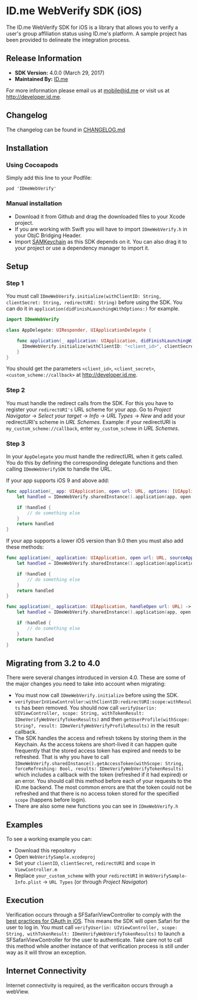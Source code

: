 # ID.me WebVerify SDK (iOS)
The ID.me WebVerify SDK for iOS is a library that allows you to verify a user's group affiliation status using ID.me's platform. A sample project has been provided to delineate the integration process.

## Release Information

- **SDK Version:** 4.0.0 (March 29, 2017)
- **Maintained By:** [ID.me](http://github.com/IDme)

For more information please email us at mobile@id.me or visit us at http://developer.id.me.

## Changelog
The changelog can be found in [CHANGELOG.md](CHANGELOG.md)

## Installation

### Using Cocoapods
Simply add this line to your Podfile:

```
pod 'IDmeWebVerify'
```

### Manual installation

* Download it from Github and drag the downloaded files to your Xcode project.
* If you are working with Swift you will have to import `IDmeWebVerify.h` in your ObjC Bridging Header.
* Import [SAMKeychain](https://github.com/soffes/SAMKeychain) as this SDK depends on it. You can also drag it to your project or use a dependency manager to import it.

## Setup

### Step 1
You must call `IDmeWebVerify.initialize(withClientID: String, clientSecret: String, redirectURI: String)` before using the SDK. You can do it in `application(didFinishLaunchingWithOptions:)` for example.

```swift
import IDmeWebVerify

class AppDelegate: UIResponder, UIApplicationDelegate {

    func application(_ application: UIApplication, didFinishLaunchingWithOptions launchOptions: [UIApplicationLaunchOptionsKey: Any]?) -> Bool {
      IDmeWebVerify.initialize(withClientID: "<client_id>", clientSecret: "<client_secret>", redirectURI: "<custom_scheme://callback>")
    }
}
```

You should get the parameters `<client_id>`, `<client_secret>`, `<custom_scheme://callback>` at http://developer.id.me.

### Step 2
You must handle the redirect calls from the SDK. For this you have to register your `redirectURI's` URL scheme for your app. Go to *Project Navigator* -> *Select your target* -> *Info* -> *URL Types* -> *New* and add your redirectURI's scheme in *URL Schemes*.
Example: if your redirectURI is `my_custom_scheme://callback`, enter `my_custom_scheme` in *URL Schemes*.

### Step 3
In your `AppDelegate` you must handle the redirectURL when it gets called. You do this by defining the corresponding delegate functions and then calling `IDmeWebVerifySDK` to handle the URL.

If your app supports iOS 9 and above add: 

```swift
func application(_ app: UIApplication, open url: URL, options: [UIApplicationOpenURLOptionsKey : Any] = [:]) -> Bool {
    let handled = IDmeWebVerify.sharedInstance().application(app, open: url, options: options)

    if !handled {
        // do something else
    }
    return handled
}
```

If your app supports a lower iOS version than 9.0 then you must also add these methods:
```swift
func application(_ application: UIApplication, open url: URL, sourceApplication: String?, annotation: Any) -> Bool {
    let handled = IDmeWebVerify.sharedInstance().application(application, open: url, sourceApplication: sourceApplication, annotation: annotation)

    if !handled {
        // do something else
    }
    return handled
}

func application(_ application: UIApplication, handleOpen url: URL) -> Bool {
    let handled = IDmeWebVerify.sharedInstance().application(app, open: url, options: [:])

    if !handled {
        // do something else
    }
    return handled
}
```

## Migrating from 3.2 to 4.0

There were several changes introduced in version 4.0.
These are some of the major changes you need to take into account when migrating:
* You must now call `IDmeWebVerify.initialize` before using the SDK.
* `verifyUserInViewController:withClientID:redirectURI:scope:withResults` has been removed. You should now call `verifyUser(in: UIViewController, scope: String, withTokenResult: IDmeVerifyWebVerifyTokenResults)` and then `getUserProfile(withScope: String?, result: IDmeVerifyWebVerifyProfileResults)` in the result callback.
* The SDK handles the access and refresh tokens by storing them in the Keychain. As the access tokens are short-lived it can happen quite frequently that the stored access token has expired and needs to be refreshed. That is why you have to call `IDmeWebVerify.sharedInstance().getAccessToken(withScope: String, forceRefreshing: Bool, results: IDmeVerifyWebVerifyTokenResults)` which includes a callback with the token (refreshed if it had expired) or an error. You should call this method before each of your requests to the ID.me backend.
The most common errors are that the token could not be refreshed and that there is no access token stored for the specified `scope` (happens before login).
* There are also some new functions you can see in `IDmeWebVerify.h`

## Examples
To see a working example you can:
- Download this repository
- Open `WebVerifySample.xcodeproj`
- Set your `clientID`, `clientSecret`, `redirectURI` and `scope` in `ViewController.m`
- Replace `your_custom_scheme` with your `redirectURI` in `WebVerifySample-Info.plist` -> `URL Types` (or through *Project Navigator*)

## Execution
Verification occurs through a SFSafariViewController to comply with the [best practices for OAuth in iOS](https://tools.ietf.org/html/draft-ietf-oauth-native-apps-03).
This means the SDK will open Safari for the user to log in. 
You must call `verifyUser(in: UIViewController, scope: String, withTokenResult: IDmeVerifyWebVerifyTokenResults)` to launch a SFSafariViewController for the user to authenticate. Take care not to call this method while another instance of that verification process is still under way as it will throw an exception.

<!--
Verification occurs through a modal view controller. The modal view controller is a navigation controller initialized with a web-view. The entire OAuth flow occurs through the web-view. Upon successful completion, the modal will automatically be dismissed, and a JSON object in the form of an NSDictionary object containing your user's verificaiton information will be returned to you.

To launch the modal, the following method can be called in the view controller class that will be presenting the modal:

```
- (void)verifyUserInViewController:(UIViewController *)externalViewController
                      withClientID:(NSString *)clientID
                       redirectURI:(NSString *)redirectURI
                             scope:(NSString *)scope
                       withResults:(IDmeVerifyWebVerifyResults)webVerificationResults;
```

The params in that method are as follows:

- `externalViewController`: The viewController which will present the modal navigationController.
- `clientID`: The clientID provided by ID.me when registering the app at [http://developer.id.me](http://developer.id.me).
- `redirectURI`: The redirectURI provided to ID.me when registering your app at [http://developer.id.me](http://developer.id.me)
- `scope`: The handle of your policy ('military', 'student', 'custom_student, etc') as defined for your app at [http://developer.id.me](http://developer.id.me)
- `webVerificationResults`: A block that returns an NSDictionary object and an NSError object. The verified user's profile is stored in an NSDictionary object as JSON data. If no data was returned, or an error occured, NSDictionary is nil and NSError returns an error code and localized description of the specific error that occured.

In your code, the implementation of this method should yield an expanded form of the `webVerificationResults` block. It is our recommendation that the full implementation of this method look as follows:

```
[[IDmeWebVerify sharedInstance] verifyUserInViewController:<your_presenting_view_controller>
                                              withClientID:<your_clientID>
                                               redirectURI:<your_redirectURI>
                                                      code:<your_scope>
                                               withResults:^(NSDictionary *userProfile, NSError *error, NSString *token) {

   											 	if (error) {
                                                  // Error
    											} else {
    											  // Verification was successful and value will exist for userProfile
    											}

                                            }];

```

Alternatively, in your code, you can request just the access token using

```
- (void)verifyUserInViewController:(UIViewController *)externalViewController
                      withClientID:(NSString *)clientID
                       redirectURI:(NSString *)redirectURI
                             scope:(NSString *)scope
                   withTokenResult:(IDmeVerifyWebVerifyResults)webVerificationResults;
```



```
[[IDmeWebVerify sharedInstance] verifyUserInViewController:<your_presenting_view_controller>
                                              withClientID:<your_clientID>
                                               redirectURI:<your_redirectURI>
                                                      code:<your_scope>
                                           withTokenResult:^(NSDictionary *userProfile, NSError *error, NSString *token) {

   											 	if (error) {
                                                  // Error
    											} else {
    											  // Verification was successful and value will exist for token
    											}

                                            }];

```

## Results
Each successful request for user profile returns the following information:

- Group Affiliation (Military Veteran, Student, Firefighter, etc.)
- Unique user Identifier
- Verification Status

**NOTE:** Other attributes (e.g., email, first name, last name, etc…) can be returned in the JSON results upon special request. Please email [mobile@id.me](mobile@id.me) if your app needs to gain access to more attributes. 

Successful calls for the access token will return a valid token string.

All potential errors that could occur are explained in the next section.

## Error Handling
There are four potential outcomes during the group affiliation verification process, three of which are errors. All of the errors are returned in the `IDmeWebVerifyVerificationResults` block, which is the last parameter in verification method described above. Each error will return a non-nil NSError object, and a nil NSDictionary object. The three verification related errors can be found in the `IDmeWebVerifyErrorCode` typedef, which deals with all errors in the SDK. The three verification related errors are as follows:

- `IDmeWebVerifyErrorCodeVerificationDidFailToFetchUserProfile`
	- Error occurs if user succesfully verified their group affiliation, but there was a problem with the user's profile being returned.
	- This should never occur, but this error was added to handle a rare situation involving the inability to reach ID.me's server. 
- `IDmeWebVerifyErrorCodeVerificationWasDeniedByUser`
	-  Error occurs if user succesfully verified their group affiliation, but decided to deny access to your app at the end of the OAuth flow.
- `IDmeWebVerifyErrorCodeVerificationWasCanceledByUser` 
	- Error occurs if user exits modal navigation controller before OAuth flow could complete.

The following properties of the NSError object should be referenced by your app if you're looking to employ error-specific methods:

- `code`: The error code of the specific issue. The value is defined in the `IDmeWebVerifyErrorCode` typedef, and should be in the 100s.
-  `localizedDescription`: A detailed description of the error.

-->

## Internet Connectivity
Internet connectivity is required, as the verificaiton occurs through a webView.
